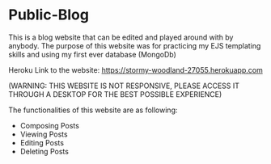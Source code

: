 # Public-Blog

This is a blog website that can be edited and played around with by anybody.
The purpose of this website was for practicing my EJS templating skills and using my first ever database (MongoDb)

Heroku Link to the website: https://stormy-woodland-27055.herokuapp.com

(WARNING: THIS WEBSITE IS NOT RESPONSIVE, PLEASE ACCESS IT THROUGH A DESKTOP FOR THE BEST POSSIBLE EXPERIENCE)

The functionalities of this website are as following:
  - Composing Posts
  - Viewing Posts
  - Editing Posts
  - Deleting Posts 
